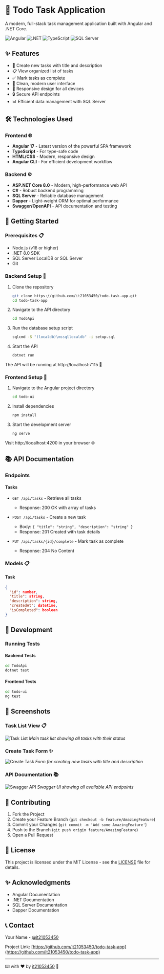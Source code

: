 # 📝 Todo Task Application

A modern, full-stack task management application built with Angular and .NET Core.

![Angular](https://img.shields.io/badge/Angular-DD0031?style=for-the-badge&logo=angular&logoColor=white)
![.NET](https://img.shields.io/badge/.NET-512BD4?style=for-the-badge&logo=dotnet&logoColor=white)
![TypeScript](https://img.shields.io/badge/TypeScript-007ACC?style=for-the-badge&logo=typescript&logoColor=white)
![SQL Server](https://img.shields.io/badge/SQL%20Server-CC2927?style=for-the-badge&logo=microsoft-sql-server&logoColor=white)

## ✨ Features

- 📌 Create new tasks with title and description
- 📋 View organized list of tasks
- ✅ Mark tasks as complete
- 🎨 Clean, modern user interface
- 📱 Responsive design for all devices
- 🔒 Secure API endpoints
- 📊 Efficient data management with SQL Server

## 🛠️ Technologies Used

### Frontend 🌐
- **Angular 17** - Latest version of the powerful SPA framework
- **TypeScript** - For type-safe code
- **HTML/CSS** - Modern, responsive design
- **Angular CLI** - For efficient development workflow

### Backend ⚙️
- **ASP.NET Core 8.0** - Modern, high-performance web API
- **C#** - Robust backend programming
- **SQL Server** - Reliable database management
- **Dapper** - Light-weight ORM for optimal performance
- **Swagger/OpenAPI** - API documentation and testing

## 🚀 Getting Started

### Prerequisites 📋
- Node.js (v18 or higher)
- .NET 8.0 SDK
- SQL Server LocalDB or SQL Server
- Git

### Backend Setup 🔧

1. Clone the repository
   ```bash
   git clone https://github.com/it21053450/todo-task-app.git
   cd todo-task-app
   ```

2. Navigate to the API directory
   ```bash
   cd TodoApi
   ```

3. Run the database setup script
   ```bash
   sqlcmd -S "(localdb)\mssqllocaldb" -i setup.sql
   ```

4. Start the API
   ```bash
   dotnet run
   ```

The API will be running at http://localhost:7115 🎉

### Frontend Setup 🎨

1. Navigate to the Angular project directory
   ```bash
   cd todo-ui
   ```

2. Install dependencies
   ```bash
   npm install
   ```

3. Start the development server
   ```bash
   ng serve
   ```

Visit http://localhost:4200 in your browser 🌐

## 📚 API Documentation

### Endpoints

#### Tasks
- `GET /api/tasks` - Retrieve all tasks
  - Response: 200 OK with array of tasks
  
- `POST /api/tasks` - Create a new task
  - Body: `{ "title": "string", "description": "string" }`
  - Response: 201 Created with task details
  
- `PUT /api/tasks/{id}/complete` - Mark task as complete
  - Response: 204 No Content

### Models 📋

#### Task
```json
{
  "id": number,
  "title": string,
  "description": string,
  "createdAt": datetime,
  "isCompleted": boolean
}
```

## 🔧 Development

### Running Tests

#### Backend Tests
```bash
cd TodoApi
dotnet test
```

#### Frontend Tests
```bash
cd todo-ui
ng test
```

## 📱 Screenshots

### Task List View 📋
![Task List](.github/images/task-list.png)
*Main task list showing all tasks with their status*

### Create Task Form ✨
![Create Task](.github/images/create-task.png)
*Form for creating new tasks with title and description*

### API Documentation 📚
![Swagger API](.github/images/swagger-api.png)
*Swagger UI showing all available API endpoints*

## 🤝 Contributing

1. Fork the Project
2. Create your Feature Branch (`git checkout -b feature/AmazingFeature`)
3. Commit your Changes (`git commit -m 'Add some AmazingFeature'`)
4. Push to the Branch (`git push origin feature/AmazingFeature`)
5. Open a Pull Request

## 📄 License

This project is licensed under the MIT License - see the [LICENSE](LICENSE) file for details.

## ✨ Acknowledgments

- Angular Documentation
- .NET Documentation
- SQL Server Documentation
- Dapper Documentation

## 📞 Contact

Your Name - [@it21053450](https://github.com/it21053450)

Project Link: [https://github.com/it21053450/todo-task-app](https://github.com/it21053450/todo-task-app)

---
⌨️ with ❤️ by [it21053450](https://github.com/it21053450) 🚀